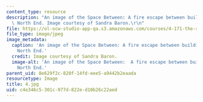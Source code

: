 ```yaml
---
content_type: resource
description: "An image of the Space Between: A fire escape between buildings in Boston's\
  \ North End. Image courtesy of Sandra Baron.\r\n"
file: https://ol-ocw-studio-app-qa.s3.amazonaws.com/courses/4-171-the-space-between-workshop-fall-2004/c4e346c5301c977d822ed10b26c22aed_4.jpg
file_type: image/jpeg
image_metadata:
  caption: 'An image of the Space Between: A fire escape between buildings in Boston''s
    North End.'
  credit: Image courtesy of Sandra Baron.
  image-alt: 'An image of the Space Between:  A fire escape between buildings in Boston''s
    North End.'
parent_uid: 8e629f2c-820f-14fd-eee5-a9442b2eaada
resourcetype: Image
title: 4.jpg
uid: c4e346c5-301c-977d-822e-d10b26c22aed
---
```

